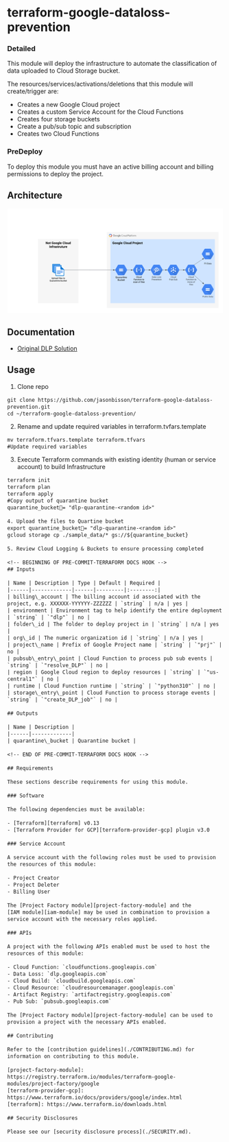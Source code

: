 # terraform-google-dataloss-prevention

### Detailed
This module will deploy the infrastructure to automate the classification of data uploaded to Cloud Storage bucket.

The resources/services/activations/deletions that this module will create/trigger are:

- Creates a new Google Cloud project
- Creates a custom Service Account for the Cloud Functions
- Creates four storage buckets
- Create a pub/sub topic and subscription
- Creates two Cloud Functions

### PreDeploy
To deploy this module you must have an active billing account and billing permissions to deploy the project.

## Architecture
![Reference Architecture](diagram/DLP.png)

## Documentation
- [Original DLP Solution](https://codelabs.developers.google.com/codelabs/cloud-storage-dlp-functions#0)

## Usage

1. Clone repo
```
git clone https://github.com/jasonbisson/terraform-google-dataloss-prevention.git
cd ~/terraform-google-dataloss-prevention/
```

2. Rename and update required variables in terraform.tvfars.template
```
mv terraform.tfvars.template terraform.tfvars
#Update required variables
```
3. Execute Terraform commands with existing identity (human or service account) to build Infrastructure
```
terraform init
terraform plan
terraform apply
#Copy output of quarantine bucket 
quarantine_bucket= "dlp-quarantine-<random id>"

4. Upload the files to Quartine bucket
export quarantine_bucket= "dlp-quarantine-<random id>"
gcloud storage cp ./sample_data/* gs://${quarantine_bucket}

5. Review Cloud Logging & Buckets to ensure processing completed

<!-- BEGINNING OF PRE-COMMIT-TERRAFORM DOCS HOOK -->
## Inputs

| Name | Description | Type | Default | Required |
|------|-------------|------|---------|:--------:|
| billing\_account | The billing account id associated with the project, e.g. XXXXXX-YYYYYY-ZZZZZZ | `string` | n/a | yes |
| environment | Environment tag to help identify the entire deployment | `string` | `"dlp"` | no |
| folder\_id | The folder to deploy project in | `string` | n/a | yes |
| org\_id | The numeric organization id | `string` | n/a | yes |
| project\_name | Prefix of Google Project name | `string` | `"prj"` | no |
| pubsub\_entry\_point | Cloud Function to process pub sub events | `string` | `"resolve_DLP"` | no |
| region | Google Cloud region to deploy resources | `string` | `"us-central1"` | no |
| runtime | Cloud Function runtime | `string` | `"python310"` | no |
| storage\_entry\_point | Cloud Function to process storage events | `string` | `"create_DLP_job"` | no |

## Outputs

| Name | Description |
|------|-------------|
| quarantine\_bucket | Quarantine bucket |

<!-- END OF PRE-COMMIT-TERRAFORM DOCS HOOK -->

## Requirements

These sections describe requirements for using this module.

### Software

The following dependencies must be available:

- [Terraform][terraform] v0.13
- [Terraform Provider for GCP][terraform-provider-gcp] plugin v3.0

### Service Account

A service account with the following roles must be used to provision
the resources of this module:

- Project Creator 
- Project Deleter
- Billing User

The [Project Factory module][project-factory-module] and the
[IAM module][iam-module] may be used in combination to provision a
service account with the necessary roles applied.

### APIs

A project with the following APIs enabled must be used to host the
resources of this module:

- Cloud Function: `cloudfunctions.googleapis.com`
- Data Loss: `dlp.googleapis.com`
- Cloud Build: `cloudbuild.googleapis.com`
- Cloud Resource: `cloudresourcemanager.googleapis.com`
- Artifact Registry: `artifactregistry.googleapis.com`
- Pub Sub: `pubsub.googleapis.com`

The [Project Factory module][project-factory-module] can be used to
provision a project with the necessary APIs enabled.

## Contributing

Refer to the [contribution guidelines](./CONTRIBUTING.md) for
information on contributing to this module.

[project-factory-module]: https://registry.terraform.io/modules/terraform-google-modules/project-factory/google
[terraform-provider-gcp]: https://www.terraform.io/docs/providers/google/index.html
[terraform]: https://www.terraform.io/downloads.html

## Security Disclosures

Please see our [security disclosure process](./SECURITY.md).
